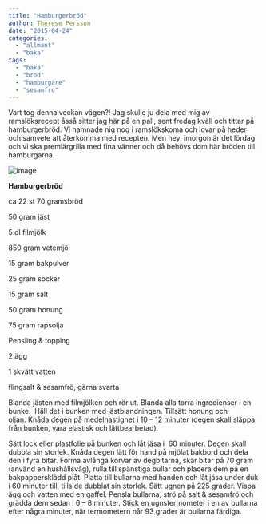 ```yaml
---
title: "Hamburgerbröd"
author: Therese Persson
date: "2015-04-24"
categories: 
  - "allmant"
  - "baka"
tags: 
  - "baka"
  - "brod"
  - "hamburgare"
  - "sesamfro"
---
```


Vart tog denna veckan vägen?! Jag skulle ju dela med mig av ramslöksrecept åsså sitter jag här på en pall, sent fredag kväll och tittar på hamburgerbröd. Vi hamnade nig nog i ramslökskoma och lovar på heder och samvete att återkomma med recepten. Men hey, imorgon är det lördag och vi ska premiärgrilla med fina vänner och då behövs dom här bröden till hamburgarna.

![image](/static/img/image9-1024x768.jpg)

**Hamburgerbröd**

ca 22 st 70 gramsbröd

50 gram jäst

5 dl filmjölk

850 gram vetemjöl

15 gram bakpulver

25 gram socker

15 gram salt

50 gram honung

75 gram rapsolja

Pensling & topping

2 ägg

1 skvätt vatten

flingsalt & sesamfrö, gärna svarta

Blanda jästen med filmjölken och rör ut. Blanda alla torra ingredienser i en bunke.  Häll det i bunken med jästblandningen. Tillsätt honung och oljan. Knåda degen på medelhastighet i 10 – 12 minuter (degen skall släppa från bunken, vara elastisk och lättbearbetad).

Sätt lock eller plastfolie på bunken och låt jäsa i  60 minuter. Degen skall dubbla sin storlek. Knåda degen lätt för hand på mjölat bakbord och dela den i fyra bitar. Forma avlånga korvar av degbitarna, skär bitar på 70 gram (använd en hushållsvåg), rulla till spänstiga bullar och placera dem på en bakpappersklädd plåt. Platta till bullarna med handen och låt jäsa under duk i 60 minuter till, tills de dubblat sin storlek. Sätt ugnen på 225 grader. Vispa ägg och vatten med en gaffel. Pensla bullarna, strö på salt & sesamfrö och grädda dem sedan i 6 – 8 minuter. Stick en ugnstermometer i en av bullarna efter några minuter, när termometern når 93 grader är bullarna färdiga.

